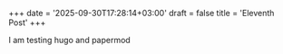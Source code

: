 +++
date = '2025-09-30T17:28:14+03:00'
draft = false
title = 'Eleventh Post'
+++

I am testing hugo and papermod
